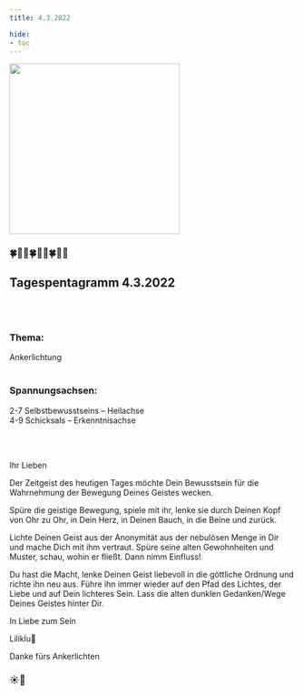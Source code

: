 ```yaml
---
title: 4.3.2022

hide:
- toc
---
```



<style>
img {
  width: 300px;
  max-width: 99%
}
</style>

![](/img/2022-03-04.png)

### 🍀🦋💚🍀🦋💚🍀🦋💚

## **Tagespentagramm 4.3.2022**
<br><br>
### **Thema:**
Ankerlichtung
<br><br>

### **Spannungsachsen:**
2-7 Selbstbewusstseins – Heilachse  
4-9 Schicksals – Erkenntnisachse

<br><br>


Ihr Lieben

Der Zeitgeist des heutigen Tages möchte Dein Bewusstsein für die Wahrnehmung der Bewegung Deines Geistes wecken.

Spüre die geistige Bewegung, spiele mit ihr, lenke sie durch Deinen Kopf von Ohr zu Ohr, in Dein Herz, in Deinen Bauch, in die Beine und zurück.

Lichte Deinen Geist aus der Anonymität aus der nebulösen Menge in Dir und mache Dich mit ihm vertraut. Spüre seine alten Gewohnheiten und Muster, schau, wohin er fließt. Dann nimm Einfluss!

Du hast die Macht, lenke Deinen Geist liebevoll in die göttliche Ordnung und richte ihn neu aus. Führe ihn immer wieder auf den Pfad des Lichtes, der Liebe und auf Dein lichteres Sein. Lass die alten dunklen Gedanken/Wege Deines Geistes hinter Dir.

In Liebe zum Sein

Liliklu🦋

Danke fürs Ankerlichten
### ☀️💞
